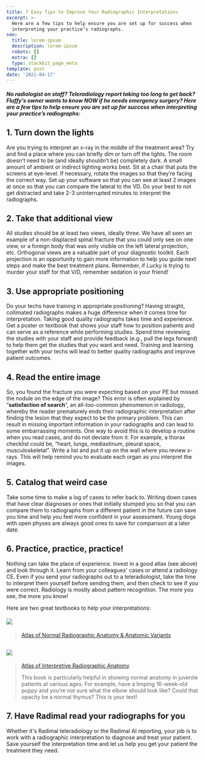 ```yaml
---
title: 7 Easy Tips to Improve Your Radiographic Interpretations
excerpt: >-
  Here are a few tips to help ensure you are set up for success when
  interpreting your practice’s radiographs.
seo:
  title: lorem-ipsum
  description: lorem-ipsum
  robots: []
  extra: []
  type: stackbit_page_meta
template: post
date: '2021-04-17'
---
```

##### No radiologist on staff? Teleradiology report taking too long to get back? Fluffy’s owner wants to know NOW if he needs emergency surgery? Here are a few tips to help ensure you are set up for success when interpreting your practice’s radiographs:

## **1. Turn down the lights**

Are you trying to interpret an x-ray in the middle of the treatment area? Try and find a place where you can briefly dim or turn off the lights. The room doesn't need to be (and ideally shouldn’t be) completely dark. A small amount of ambient or indirect lighting works best. Sit at a chair that puts the screens at eye-level. If necessary, rotate the images so that they’re facing the correct way. Set up your software so that you can see at least 2 images at once so that you can compare the lateral to the VD. Do your best to not get distracted and take 2-3 uninterrupted minutes to interpret the radiographs.

## **2. Take that additional view**

All studies should be at least two views, ideally three.  We have all seen an example of a non-displaced spinal fracture that you could only see on one view, or a foreign body that was only visible on the left lateral projection, etc. Orthogonal views are a valuable part of your diagnostic toolkit. Each projection is an opportunity to gain more information to help you guide next steps and make the best treatment plans. Remember, if Lucky is trying to murder your staff for that V/D, remember sedation is your friend!

## **3. Use appropriate positioning**

Do your techs have training in appropriate positioning? Having straight, collimated radiographs makes a huge difference when it comes time for interpretation. Taking good quality radiographs takes time and experience. Get a poster or textbook that shows your staff how to position patients and can serve as a reference while performing studies. Spend time reviewing the studies with your staff and provide feedback (e.g., pull the legs forward) to help them get the studies that you want and need. Training and learning together with your techs will lead to better quality radiographs and improve patient outcomes.

## **4. Read the entire image**

So, you found the fracture you were expecting based on your PE but missed the nodule on the edge of the image? This error is often explained by “**satisfaction of search**”, an all-too-common phenomenon in radiology, whereby the reader prematurely ends their radiographic interpretation after finding the lesion that they expect to be the primary problem. This can result in missing important information in your radiographs and can lead to some embarrassing moments. One way to avoid this is to develop a routine when you read cases, and do not deviate from it. For example,  a thorax checklist could be, “heart, lungs, mediastinum, pleural space, musculoskeletal”. Write a list and put it up on the wall where you review x-rays. This will help remind you to evaluate each organ as you interpret the images.

## **5. Catalog that weird case**

Take some time to make a log of cases to refer back to. Writing down cases that have clear diagnoses or ones that initially stumped you so that you can compare them to radiographs from a different patient in the future can save you time and help you feel more confident in your assessment. Young dogs with open physes are always good ones to save for comparison at a later date.

## **6. Practice, practice, practice!**

Nothing can take the place of experience. Invest in a good atlas (see above) and look through it. Learn from your colleagues' cases or attend a radiology CE.  Even if you send your radiographs out to a teleradiologist, take the time to interpret them yourself before sending them, and then check to see if you were correct. Radiology is mostly about pattern recognition. The more you see, the more you know!

Here are two great textbooks to help your interpretations:

#### ![](https://preview--marvelous-chestnut-1649c.stackbit.dev/images/atlas.jpg)

> [Atlas of Normal Radiographic Anatomy & Anatomic Variants](https://www.amazon.com/Radiographic-Anatomic-Variants-Robertson-2010-12-21/dp/B01JNZZWF0/ref=sr\_1\_2?dchild=1\&keywords=thrall+normal+radiographic+anatomy\&qid=1613996919\&sr=8-2)
>
>

## ![](https://preview--marvelous-chestnut-1649c.stackbit.dev/images/coulson.jpg)

> [Atlas of Interpretive Radiographic Anatomy](https://www.amazon.com/Atlas-Interpretative-Radiographic-Anatomy-Dog/dp/1405138998/ref=sr\_1\_1?dchild=1\&keywords=thrall+radiograph\&qid=1613996619\&sr=8-1)
>
> This book is particularly helpful in showing normal anatomy in juvenile patients at various ages.  For example, have a limping 16-week-old puppy and you’re not sure what the elbow should look like? Could that opacity be a normal thymus? This is your text!

## **7.** **Have Radimal read your radiographs for you**

Whether it's Radimal teleradiology or the Radimal AI reporting, your job is to work with a radiographic interpretation to diagnose and treat your patient. Save yourself the interpretation time and let us help you get your patient the treatment they need.
